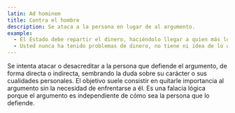 ```yaml
---
latin: Ad hominem
title: Contra el hombre
description: Se ataca a la persona en lugar de al argumento.
example:
  - El Estado debe repartir el dinero, haciéndolo llegar a quien más lo necesita.
  - Usted nunca ha tenido problemas de dinero, no tiene ni idea de lo que está hablando.
---
```

Se intenta atacar o desacreditar a la persona que defiende el argumento, de forma directa o indirecta, sembrando la duda sobre su carácter o sus cualidades personales. El objetivo suele consistir en quitarle importancia al argumento sin la necesidad de enfrentarse a él. Es una falacia lógica porque el argumento es independiente de cómo sea la persona que lo defiende.
